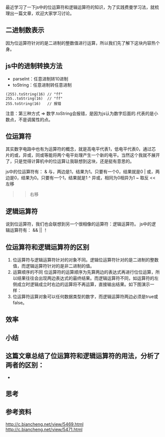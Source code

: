 最近学习了一下js中的位运算符和逻辑运算符的知识，为了实践费曼学习法，就梳理出一篇文章，欢迎大家学习讨论。

## 二进制数表示
因为位运算符针对的是二进制的整数值进行运算，所以我们先了解下这块内容热个身。



## js中的进制转换方法
- parseInt：任意进制转10进制
- toString：任意进制转任意进制
```
(255).toString(16) // "ff"
255..toString(16)  // "ff"
255.toString(16)   // 报错
```
注意：第三种方式 => 数字.toString会报错，是因为js认为数字后面的.代表的是小数点，不是调属性的点。

## 位运算符
其实数字电路中也有为运算符的概念，就是高电平代表1，低电平代表0，通过芯片的或，异或，同或等能将两个电平处理产生一个新的电平。当然这个我就不展开了，只是觉得计算机中的位运算让我联想到这块，还是挺有意思的。

js中的位运算符有：
& 与，两边是1，结果为1。只要有一个0，结果就是0
| 或，两边是0，结果为0。只要有一个1，结果就是1
^ 异或，相同为0相异为1
~ 取反
<< 左移
>> 右移


## 逻辑运算符
说到位运算符，我们也会联想到另一个很相像的运算符：逻辑运算符。
js中的逻辑运算符有： && || ！

## 位运算符和逻辑运算符的区别
1. 位运算符与逻辑运算符针对的对象不同。逻辑位运算符针对的是二进制的整数值，而逻辑运算符针对的是非二进制的值。
1. 运算顺序的不同
位运算符的运算顺序为先算两边的表达式再进行位位运算，所以结果往往会出现两边表达式的最终结果。而逻辑运算符不同，如运算符的左侧成立时逻辑成立时右边的运算将不再运算，直接输出结果。如下图演示一样：
2. 位运算符运算对象可以任何数据类型的数字，而逻辑运算符两边必须是true或false。

## 效率


## 小结
这篇文章总结了位运算符和逻辑运算符的用法，分析了两者的区别：
- 
- 

## 思考


## 参考资料
http://c.biancheng.net/view/5469.html
http://c.biancheng.net/view/5471.html